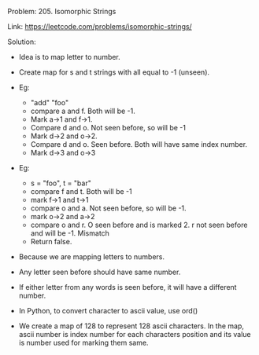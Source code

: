 Problem: 205. Isomorphic Strings

Link: https://leetcode.com/problems/isomorphic-strings/

Solution:
+ Idea is to map letter to number.
+ Create map for s and t strings with all equal to -1 (unseen).
+ Eg: 
  + "add" "foo"  
  + compare a and f. Both will be -1.
  + Mark a->1 and f->1.
  + Compare d and o. Not seen before, so will be -1
  + Mark d->2 and o->2.
  + Compare d and o. Seen before. Both will have same index number.
  + Mark d->3 and o->3

+ Eg: 
  + s = "foo", t = "bar"
  + compare f and t. Both will be -1
  + mark f->1 and t->1
  + compare o and a. Not seen before, so will be -1.
  + mark o->2 and a->2
  + compare o and r. O seen before and is marked 2. r not seen before and will be -1. Mismatch
  + Return false.


+ Because we are mapping letters to numbers.
+ Any letter seen before should have same number.
+ If either letter from any words is seen before, it will have a different number.

+ In Python, to convert character to ascii value, use ord()
+ We create a map of 128 to represent 128 ascii characters. In the map, ascii number is index number for each characters position and its value is number used for marking them same.
